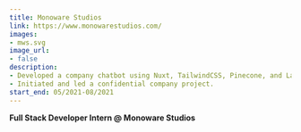 ```yaml
---
title: Monoware Studios
link: https://www.monowarestudios.com/
images:
- mws.svg
image_url:
- false
description:
- Developed a company chatbot using Nuxt, TailwindCSS, Pinecone, and Langchain to provide efficient access to company data and documents.
- Initiated and led a confidential company project.
start_end: 05/2021-08/2021
---
```


**Full Stack Developer Intern @ Monoware Studios**